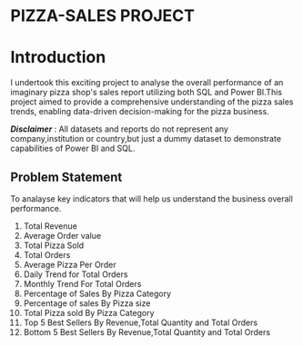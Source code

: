 # PIZZA-SALES PROJECT

#  Introduction
I undertook this  exciting project to analyse the overall performance of an imaginary pizza shop's sales report utilizing both SQL and Power BI.This project aimed to provide a comprehensive understanding of the pizza sales trends, enabling data-driven decision-making for the pizza business.

**_Disclaimer_** : All datasets and reports do not represent any company,institution or country,but just a dummy dataset to demonstrate capabilities of Power BI and SQL.

## Problem Statement
To analayse key indicators that will help us understand the business overall performance.
1. Total Revenue
2. Average Order value
3. Total Pizza Sold
4. Total Orders
5. Average Pizza Per Order
6. Daily Trend for Total Orders
7. Monthly Trend For Total Orders
8. Percentage of Sales By Pizza Category
9. Percentage of sales By Pizza size
10. Total Pizza sold By Pizza Category
11. Top 5 Best Sellers By Revenue,Total Quantity and Total Orders
12. Bottom 5 Best Sellers By Revenue,Total Quantity and Total Orders
